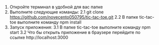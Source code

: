 1. Откройте терминал в удобной для вас папке
2. Выполните следующие команды:
    2.1 git clone https://github.com/novecento050795/tic-tac-toe.git
    2.2 В папке tic-tac-toe выполните команду npm install
3. Запуск приложения:
    3.1 В папке tic-tac-toe выполните команду npm start
    3.2 Что бы открыть приложение в браузере перейдите по ссылке http://localhost:3000